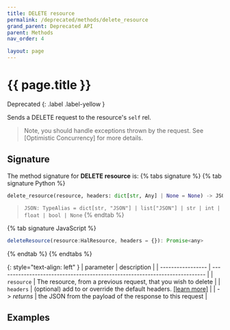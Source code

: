 ```yaml
---
title: DELETE resource
permalink: /deprecated/methods/delete_resource
grand_parent: Deprecated API
parent: Methods
nav_order: 4

layout: page
---
```


# {{ page.title }}
Deprecated
{: .label .label-yellow }

Sends a DELETE request to the resource's `self` rel.

> Note, you should handle exceptions thrown by the request.  See [Optimistic Concurrency] for more details.

## Signature
The method signature for **DELETE resource** is:
{% tabs signature %}
{% tab signature Python %}
```python
delete_resource(resource, headers: dict[str, Any] | None = None) -> JSON
```
> `JSON: TypeAlias = dict[str, "JSON"] | list["JSON"] | str | int | float | bool | None`
{% endtab %}

{% tab signature JavaScript %}
```javascript
deleteResource(resource:HalResource, headers = {}): Promise<any>
```
{% endtab %}
{% endtabs %}

{: style="text-align: left" } 
| parameter         | description                                                                 |
| ----------------- | --------------------------------------------------------------------------- |
| `resource`        | The resource, from a previous request, that you wish to delete              |
| `headers`         | (optional) add to or override the default headers. [[learn more]](/headers) |
| -> *returns*      | the JSON from the payload of the response to this request                   |


## Examples
